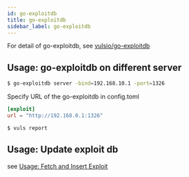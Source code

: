```yaml
---
id: go-exploitdb
title: go-exploitdb
sidebar_label: go-exploitdb
---
```


For detail of go-exploitdb, see [vulsio/go-exploitdb](https://github.com/vulsio/go-exploitdb)

## Usage: go-exploitdb on different server

```bash
$ go-exploitdb server -bind=192.168.10.1 -port=1326
```

Specify URL of the go-exploitdb in config.toml

```toml
[exploit]
url = "http://192.168.0.1:1326"
```

```bash
$ vuls report
```

## Usage: Update exploit db

see [Usage: Fetch and Insert Exploit](https://github.com/vulsio/go-exploitdb#usage-fetch-and-insert-exploit)
